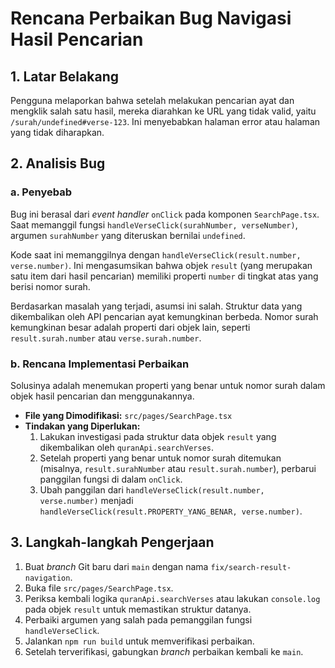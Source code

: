 # Rencana Perbaikan Bug Navigasi Hasil Pencarian

## 1. Latar Belakang

Pengguna melaporkan bahwa setelah melakukan pencarian ayat dan mengklik salah satu hasil, mereka diarahkan ke URL yang tidak valid, yaitu `/surah/undefined#verse-123`. Ini menyebabkan halaman error atau halaman yang tidak diharapkan.

## 2. Analisis Bug

### a. Penyebab

Bug ini berasal dari *event handler* `onClick` pada komponen `SearchPage.tsx`. Saat memanggil fungsi `handleVerseClick(surahNumber, verseNumber)`, argumen `surahNumber` yang diteruskan bernilai `undefined`.

Kode saat ini memanggilnya dengan `handleVerseClick(result.number, verse.number)`. Ini mengasumsikan bahwa objek `result` (yang merupakan satu item dari hasil pencarian) memiliki properti `number` di tingkat atas yang berisi nomor surah. 

Berdasarkan masalah yang terjadi, asumsi ini salah. Struktur data yang dikembalikan oleh API pencarian ayat kemungkinan berbeda. Nomor surah kemungkinan besar adalah properti dari objek lain, seperti `result.surah.number` atau `verse.surah.number`.

### b. Rencana Implementasi Perbaikan

Solusinya adalah menemukan properti yang benar untuk nomor surah dalam objek hasil pencarian dan menggunakannya.

- **File yang Dimodifikasi:** `src/pages/SearchPage.tsx`
- **Tindakan yang Diperlukan:**
  1.  Lakukan investigasi pada struktur data objek `result` yang dikembalikan oleh `quranApi.searchVerses`.
  2.  Setelah properti yang benar untuk nomor surah ditemukan (misalnya, `result.surahNumber` atau `result.surah.number`), perbarui panggilan fungsi di dalam `onClick`.
  3.  Ubah panggilan dari `handleVerseClick(result.number, verse.number)` menjadi `handleVerseClick(result.PROPERTY_YANG_BENAR, verse.number)`.

## 3. Langkah-langkah Pengerjaan

1.  Buat *branch* Git baru dari `main` dengan nama `fix/search-result-navigation`.
2.  Buka file `src/pages/SearchPage.tsx`.
3.  Periksa kembali logika `quranApi.searchVerses` atau lakukan `console.log` pada objek `result` untuk memastikan struktur datanya.
4.  Perbaiki argumen yang salah pada pemanggilan fungsi `handleVerseClick`.
5.  Jalankan `npm run build` untuk memverifikasi perbaikan.
6.  Setelah terverifikasi, gabungkan *branch* perbaikan kembali ke `main`.
